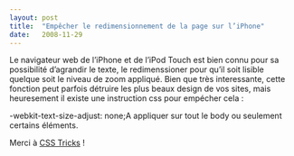 ```yaml
---
layout:	post
title:	"Empêcher le redimensionnement de la page sur l’iPhone"
date:	2008-11-29
---
```


  Le navigateur web de l’iPhone et de l’iPod Touch est bien connu pour sa possibilité d’agrandir le texte, le redimenssioner pour qu’il soit lisible quelque soit le niveau de zoom appliqué. Bien que très interessante, cette fonction peut parfois détruire les plus beaux design de vos sites, mais heuresement il existe une instruction css pour empécher cela :

-webkit-text-size-adjust: none;A appliquer sur tout le body ou seulement certains éléments.

Merci à [CSS Tricks](http://css-tricks.com/prevent-iphone-text-enlargement/) !

  